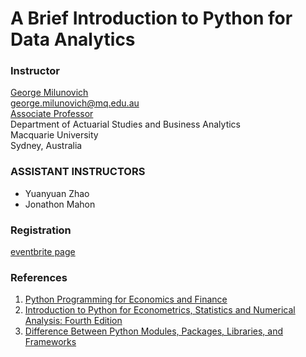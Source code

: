# A Brief Introduction to Python for Data Analytics

### Instructor
[George Milunovich](https://www.georgemilunovich.com)    
[george.milunovich@mq.edu.au](mailto:george.milunovich@mq.edu.au)   
[Associate Professor](https://researchers.mq.edu.au/en/persons/george-milunovich)  
Department of Actuarial Studies and Business Analytics  
Macquarie University   
Sydney, Australia  


### ASSISTANT INSTRUCTORS
- Yuanyuan Zhao
- Jonathon Mahon

### Registration
[eventbrite page](https://www.eventbrite.co.uk/e/a-brief-introduction-to-python-for-data-analytics-tickets-292299384327)


### References
1. [Python Programming for Economics and Finance](https://python-programming.quantecon.org/intro.html)
2. [Introduction to Python for Econometrics, Statistics and Numerical Analysis: Fourth Edition](https://www.kevinsheppard.com/teaching/python/notes/)
3. [Difference Between Python Modules, Packages, Libraries, and Frameworks](https://learnpython.com/blog/python-modules-packages-libraries-frameworks/)

